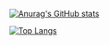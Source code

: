 [![Anurag's GitHub stats](https://github-readme-stats.vercel.app/api?username=otinu)](https://github.com/otinu/github-readme-stats)

[![Top Langs](https://github-readme-stats.vercel.app/api/top-langs/?username=otinu&layout=compact)](https://github.com/anuraghazra/github-readme-stats)
